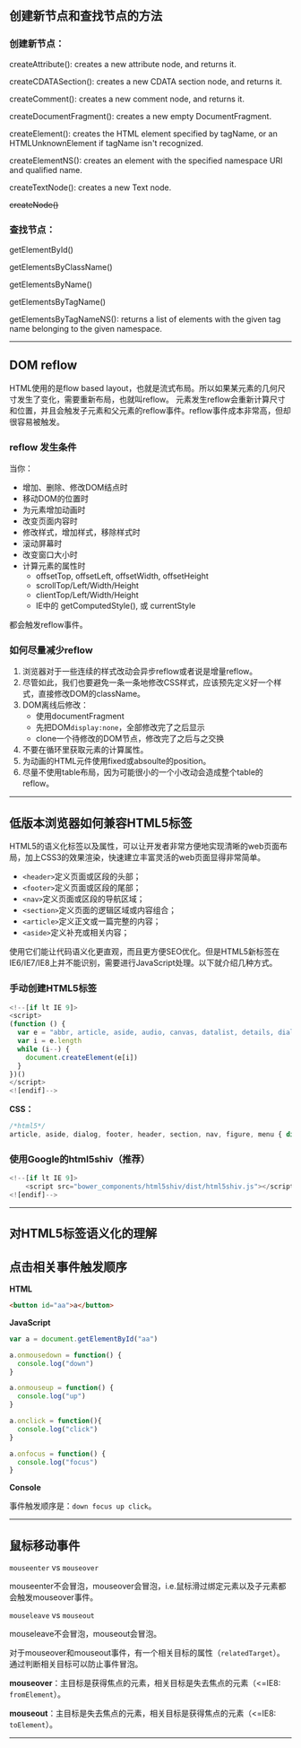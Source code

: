 ## 创建新节点和查找节点的方法
### 创建新节点：
createAttribute(): creates a new attribute node, and returns it.

createCDATASection(): creates a new CDATA section node, and returns it.

createComment(): creates a new comment node, and returns it.

createDocumentFragment(): creates a new empty DocumentFragment.

createElement(): creates the HTML element specified by tagName, or an HTMLUnknownElement if tagName isn't recognized.

createElementNS(): creates an element with the specified namespace URI and qualified name.

createTextNode(): creates a new Text node.

~~createNode()~~
### 查找节点：
getElementById()

getElementsByClassName()

getElementsByName()

getElementsByTagName()

getElementsByTagNameNS(): returns a list of elements with the given tag name belonging to the given namespace.

----------

## DOM reflow
HTML使用的是flow based layout，也就是流式布局。所以如果某元素的几何尺寸发生了变化，需要重新布局，也就叫reflow。
元素发生reflow会重新计算尺寸和位置，并且会触发子元素和父元素的reflow事件。reflow事件成本非常高，但却很容易被触发。

### reflow 发生条件
当你：
- 增加、删除、修改DOM结点时
- 移动DOM的位置时
- 为元素增加动画时
- 改变页面内容时
- 修改样式，增加样式，移除样式时
- 滚动屏幕时
- 改变窗口大小时
- 计算元素的属性时
    - offsetTop, offsetLeft, offsetWidth, offsetHeight
    - scrollTop/Left/Width/Height
    - clientTop/Left/Width/Height
    - IE中的 getComputedStyle(), 或 currentStyle

都会触发reflow事件。

### 如何尽量减少reflow
1. 浏览器对于一些连续的样式改动会异步reflow或者说是增量reflow。
2. 尽管如此，我们也要避免一条一条地修改CSS样式，应该预先定义好一个样式，直接修改DOM的className。
3. DOM离线后修改：
    - 使用documentFragment
    - 先把DOM`display:none`，全部修改完了之后显示
    - clone一个待修改的DOM节点，修改完了之后与之交换
4. 不要在循环里获取元素的计算属性。
5. 为动画的HTML元件使用fixed或absoulte的position。
6. 尽量不使用table布局，因为可能很小的一个小改动会造成整个table的reflow。

----------

## 低版本浏览器如何兼容HTML5标签
HTML5的语义化标签以及属性，可以让开发者非常方便地实现清晰的web页面布局，加上CSS3的效果渲染，快速建立丰富灵活的web页面显得非常简单。
- `<header>`定义页面或区段的头部；
- `<footer>`定义页面或区段的尾部；
- `<nav>`定义页面或区段的导航区域；
- `<section>`定义页面的逻辑区域或内容组合；
- `<article>`定义正文或一篇完整的内容；
- `<aside>`定义补充或相关内容；

使用它们能让代码语义化更直观，而且更方便SEO优化。但是HTML5新标签在IE6/IE7/IE8上并不能识别，需要进行JavaScript处理。以下就介绍几种方式。
### 手动创建HTML5标签
```javascript
<!--[if lt IE 9]>
<script>
(function () {
  var e = "abbr, article, aside, audio, canvas, datalist, details, dialog, eventsource, figure, footer, header, hgroup, mark, menu, meter, nav, output, progress, section, time, video".split(', ')
  var i = e.length
  while (i--) {
    document.createElement(e[i])
  }
})()
</script>
<![endif]-->
```
**CSS：**
```css
/*html5*/
article, aside, dialog, footer, header, section, nav, figure, menu { display: block }
```
### 使用Google的html5shiv（推荐）
```javascript
<!--[if lt IE 9]> 
    <script src="bower_components/html5shiv/dist/html5shiv.js"></script>
<![endif]-->
```

----------

## 对HTML5标签语义化的理解

## 点击相关事件触发顺序
**HTML**
```html
<button id="aa">a</button>
```
**JavaScript**
```javascript
var a = document.getElementById("aa")

a.onmousedown = function() {
  console.log("down")
}

a.onmouseup = function() {
  console.log("up")
}

a.onclick = function(){
  console.log("click")
}

a.onfocus = function() {
  console.log("focus")
}
```
**Console**

事件触发顺序是：`down focus up click`。

----------


## 鼠标移动事件
`mouseenter` vs `mouseover`

mouseenter不会冒泡，mouseover会冒泡，i.e.鼠标滑过绑定元素以及子元素都会触发mouseover事件。

`mouseleave` vs `mouseout`

mouseleave不会冒泡，mouseout会冒泡。

对于mouseover和mouseout事件，有一个相关目标的属性（`relatedTarget`）。通过判断相关目标可以防止事件冒泡。

**mouseover**：主目标是获得焦点的元素，相关目标是失去焦点的元素（<=IE8: `fromElement`）。

**mouseout**：主目标是失去焦点的元素，相关目标是获得焦点的元素（<=IE8: `toElement`）。

----------
